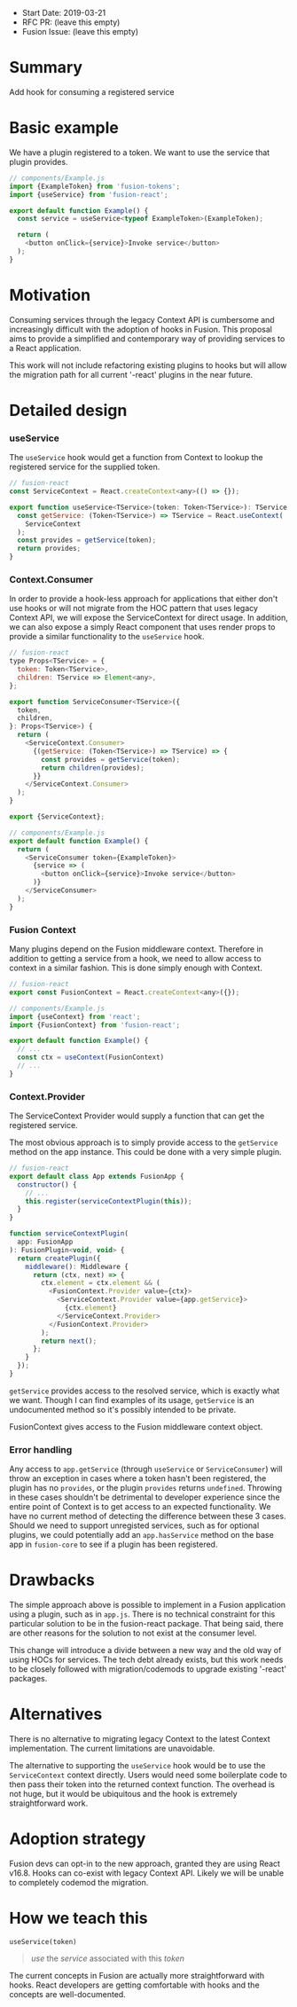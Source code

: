 * Start Date: 2019-03-21
* RFC PR: (leave this empty)
* Fusion Issue: (leave this empty)

# Summary

Add hook for consuming a registered service


# Basic example

We have a plugin registered to a token. We want to use the service that plugin provides.

```javascript
// components/Example.js
import {ExampleToken} from 'fusion-tokens';
import {useService} from 'fusion-react';

export default function Example() {
  const service = useService<typeof ExampleToken>(ExampleToken);

  return (
    <button onClick={service}>Invoke service</button>
  );
}
```

# Motivation

Consuming services through the legacy Context API is cumbersome and increasingly difficult with the adoption of hooks in Fusion. This proposal aims to provide a simplified and contemporary way of providing services to a React application.

This work will not include refactoring existing plugins to hooks but will allow the migration path for all current '-react' plugins in the near future.

# Detailed design

### useService

The `useService` hook would get a function from Context to lookup the registered service for the supplied token.

```javascript
// fusion-react
const ServiceContext = React.createContext<any>(() => {});

export function useService<TService>(token: Token<TService>): TService {
  const getService: (Token<TService>) => TService = React.useContext(
    ServiceContext
  );
  const provides = getService(token);
  return provides;
}
```
### Context.Consumer

In order to provide a hook-less approach for applications that either don't use hooks or will not migrate from the HOC pattern that uses legacy Context API, we will expose the ServiceContext for direct usage. In addition, we can also expose a simply React component that uses render props to provide a similar functionality to the `useService` hook.

```javascript
// fusion-react
type Props<TService> = {
  token: Token<TService>,
  children: TService => Element<any>,
};

export function ServiceConsumer<TService>({
  token,
  children,
}: Props<TService>) {
  return (
    <ServiceContext.Consumer>
      {(getService: (Token<TService>) => TService) => {
        const provides = getService(token);
        return children(provides);
      }}
    </ServiceContext.Consumer>
  );
}

export {ServiceContext};

// components/Example.js
export default function Example() {
  return (
    <ServiceConsumer token={ExampleToken}>
      {service => (
        <button onClick={service}>Invoke service</button>
      )}
    </ServiceConsumer>
  );
}
```

### Fusion Context

Many plugins depend on the Fusion middleware context. Therefore in addition to getting a service from a hook, we need to allow access to context in a similar fashion. This is done simply enough with Context.

```javascript
// fusion-react
export const FusionContext = React.createContext<any>({});

// components/Example.js
import {useContext} from 'react';
import {FusionContext} from 'fusion-react';

export default function Example() {
  // ...
  const ctx = useContext(FusionContext)
  // ...
}
```

### Context.Provider

The ServiceContext Provider would supply a function that can get the registered service.

The most obvious approach is to simply provide access to the `getService` method on the app instance. This could be done with a very simple plugin.

```javascript
// fusion-react
export default class App extends FusionApp {
  constructor() {
    // ...
    this.register(serviceContextPlugin(this));
  }
}

function serviceContextPlugin(
  app: FusionApp
): FusionPlugin<void, void> {
  return createPlugin({
    middleware(): Middleware {
      return (ctx, next) => {
        ctx.element = ctx.element && (
          <FusionContext.Provider value={ctx}>
            <ServiceContext.Provider value={app.getService}>
              {ctx.element}
            </ServiceContext.Provider>
          </FusionContext.Provider>
        );
        return next();
      };
    }
  });
}
```

`getService` provides access to the resolved service, which is exactly what we want. Though I can find examples of its usage, `getService` is an undocumented method so it's possibly intended to be private.

FusionContext gives access to the Fusion middleware context object.

### Error handling

Any access to `app.getService` (through `useService` or `ServiceConsumer`) will throw an exception in cases where a token hasn't been registered, the plugin has no `provides`, or the plugin `provides` returns `undefined`. Throwing in these cases shouldn't be detrimental to developer experience since the entire point of Context is to get access to an expected functionality. We have no current method of detecting the difference between these 3 cases. Should we need to support unregisted services, such as for optional plugins, we could potentially add an `app.hasService` method on the base app in `fusion-core` to see if a plugin has been registered.

# Drawbacks

The simple approach above is possible to implement in a Fusion application using a plugin, such as in `app.js`. There is no technical constraint for this particular solution to be in the fusion-react package. That being said, there are other reasons for the solution to not exist at the consumer level.

This change will introduce a divide between a new way and the old way of using HOCs for services. The tech debt already exists, but this work needs to be closely followed with migration/codemods to upgrade existing '-react' packages.

# Alternatives

There is no alternative to migrating legacy Context to the latest Context implementation. The current limitations are unavoidable.

The alternative to supporting the `useService` hook would be to use the `ServiceContext` context directly. Users would need some boilerplate code to then pass their token into the returned context function. The overhead is not huge, but it would be ubiquitous and the hook is extremely straightforward work.

# Adoption strategy

Fusion devs can opt-in to the new approach, granted they are using React v16.8. Hooks can co-exist with legacy Context API. Likely we will be unable to completely codemod the migration.

# How we teach this

`useService(token)`

> *use* the *service* associated with this *token*

The current concepts in Fusion are actually more straightforward with hooks. React developers are getting comfortable with hooks and the concepts are well-documented.